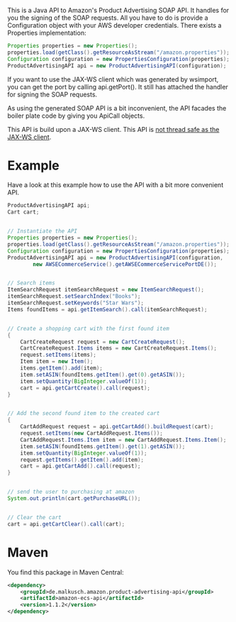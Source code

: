 This is a Java API to Amazon's Product Advertising SOAP API. It handles for you the signing
of the SOAP requests. All you have to do is provide a Configuration object with your
AWS developer credentials. There exists a Properties implementation: 

```java
Properties properties = new Properties();
properties.load(getClass().getResourceAsStream("/amazon.properties"));
Configuration configuration = new PropertiesConfiguration(properties);
ProductAdvertisingAPI api = new ProductAdvertisingAPI(configuration);
```

If you want to use the JAX-WS client which was generated by wsimport, you can get the port
by calling api.getPort(). It still has attached the handler for signing the SOAP requests.

As using the generated SOAP API is a bit inconvenient, the API facades the boiler plate
code by giving you ApiCall objects.

This API is build upon a JAX-WS client. This API is
[not thread safe as the JAX-WS client](https://cwiki.apache.org/CXF/faq.html#FAQ-AreJAXWSclientproxiesthreadsafe%253F). 


# Example
Have a look at this example how to use the API with a bit more convenient API.

```java
ProductAdvertisingAPI api;
Cart cart;


// Instantiate the API
Properties properties = new Properties();
properties.load(getClass().getResourceAsStream("/amazon.properties"));
Configuration configuration = new PropertiesConfiguration(properties);
ProductAdvertisingAPI api = new ProductAdvertisingAPI(configuration,
        new AWSECommerceService().getAWSECommerceServicePortDE());


// Search items
ItemSearchRequest itemSearchRequest = new ItemSearchRequest();
itemSearchRequest.setSearchIndex("Books");
itemSearchRequest.setKeywords("Star Wars");
Items foundItems = api.getItemSearch().call(itemSearchRequest);


// Create a shopping cart with the first found item
{
    CartCreateRequest request = new CartCreateRequest();
    CartCreateRequest.Items items = new CartCreateRequest.Items();
    request.setItems(items);
    Item item = new Item();
    items.getItem().add(item);
    item.setASIN(foundItems.getItem().get(0).getASIN());
    item.setQuantity(BigInteger.valueOf(1));
    cart = api.getCartCreate().call(request);
}


// Add the second found item to the created cart
{
    CartAddRequest request = api.getCartAdd().buildRequest(cart);
    request.setItems(new CartAddRequest.Items());
    CartAddRequest.Items.Item item = new CartAddRequest.Items.Item();
    item.setASIN(foundItems.getItem().get(1).getASIN());
    item.setQuantity(BigInteger.valueOf(1));
    request.getItems().getItem().add(item);
    cart = api.getCartAdd().call(request);
}


// send the user to purchasing at amazon
System.out.println(cart.getPurchaseURL());


// Clear the cart
cart = api.getCartClear().call(cart);
```
    

# Maven
You find this package in Maven Central:
```xml
<dependency>
    <groupId>de.malkusch.amazon.product-advertising-api</groupId>
    <artifactId>amazon-ecs-api</artifactId>
    <version>1.1.2</version>
</dependency>
```
